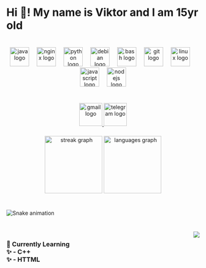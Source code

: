 <h1 align="left">Hi 👋! My name is Viktor and I am 15yr old</h1>

###

<br clear="both">

<div align="center">
  <img src="https://skillicons.dev/icons?i=java" height="50" alt="java logo"  />
  <img width="12" />
  <img src="https://img.shields.io/badge/NGINX-009639?logo=nginx&logoColor=white&style=for-the-badge" height="50" alt="nginx logo"  />
  <img width="12" />
  <img src="https://skillicons.dev/icons?i=py" height="50" alt="python logo"  />
  <img width="12" />
  <img src="https://img.shields.io/badge/Debian-A81D33?logo=debian&logoColor=white&style=for-the-badge" height="50" alt="debian logo"  />
  <img width="12" />
  <img src="https://skillicons.dev/icons?i=bash" height="50" alt="bash logo"  />
  <img width="12" />
  <img src="https://img.shields.io/badge/Git-F05032?logo=git&logoColor=white&style=for-the-badge" height="50" alt="git logo"  />
  <img width="12" />
  <img src="https://skillicons.dev/icons?i=linux" height="50" alt="linux logo"  />
  <img width="12" />
  <img src="https://img.shields.io/badge/JavaScript-F7DF1E?logo=javascript&logoColor=black&style=for-the-badge" height="50" alt="javascript logo"  />
  <img width="12" />
  <img src="https://skillicons.dev/icons?i=nodejs" height="50" alt="nodejs logo"  />
</div>

###

<br clear="both">

<div align="center">
  <a href="v@kaledin.eu" target="_blank">
    <img src="https://img.shields.io/static/v1?message=Mail&logo=gmail&label=&color=D14836&logoColor=white&labelColor=&style=flat" height="60" alt="gmail logo"  />
  </a>
  <a href="https://t.me/xszed1" target="_blank">
    <img src="https://img.shields.io/static/v1?message=XSZED1&logo=telegram&label=&color=2CA5E0&logoColor=white&labelColor=&style=flat" height="60" alt="telegram logo"  />
  </a>
</div>

###

<div align="center">
  <img src="https://streak-stats.demolab.com?user=Xzed&locale=en&mode=daily&theme=dracula&hide_border=false&border_radius=5" height="150" alt="streak graph"  />
  <img src="https://github-readme-stats.vercel.app/api/top-langs?username=Xzed&locale=en&hide_title=false&layout=compact&card_width=320&langs_count=5&theme=dracula&hide_border=false" height="150" alt="languages graph"  />
</div>

###

<br clear="both">

<img src="https://raw.githubusercontent.com/Xzed/Xzed/output/snake.svg" alt="Snake animation" />

###

<br clear="both">

<img align="right" src="https://profile-counter.glitch.me/Xzed/count.svg?"  />

###

<h3 align="left">🌱 Currently Learning<br>✨      - C++<br>✨      - HTTML</h3>

###
